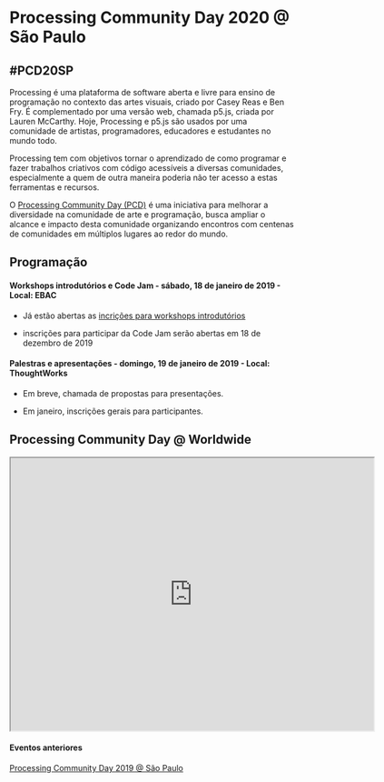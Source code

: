 # Processing Community Day 2020 @ São Paulo

## #PCD20SP

Processing é uma plataforma de software aberta e livre para ensino de programação no contexto das artes visuais, criado por Casey Reas e Ben Fry. É complementado por uma versão web, chamada p5.js, criada por Lauren McCarthy. Hoje, Processing e p5.js são usados por uma comunidade de artistas, programadores, educadores e estudantes no mundo todo.

Processing tem com objetivos tornar o aprendizado de como programar e fazer trabalhos criativos com código acessíveis a diversas comunidades, especialmente a quem de outra maneira poderia não ter acesso a estas ferramentas e recursos. 

O [Processing Community Day (PCD)](https://processingfoundation.org/advocacy/processing-community-day-2020) é uma iniciativa para melhorar a diversidade na comunidade de arte e programação, busca ampliar o alcance e impacto desta comunidade organizando encontros com centenas de comunidades em múltiplos lugares ao redor do mundo. 

## Programação 

#### Workshops introdutórios e Code Jam - sábado, 18 de janeiro de 2019 - Local: EBAC

  -  Já estão abertas as [incrições para workshops introdutórios](https://www.eventbrite.com/e/workshops-pcd20sp-tickets-85237950003)

  -  inscrições para participar da Code Jam serão abertas em 18 de dezembro de 2019
#### Palestras e apresentações - domingo, 19 de janeiro de 2019 - Local: ThoughtWorks

  - Em breve, chamada de propostas para  presentações.
  
  - Em janeiro, inscrições gerais para participantes.

## Processing Community Day @ Worldwide
<iframe src="https://www.google.com/maps/d/embed?mid=1NAJIxDO4Oov9sqrINPlkPL_4y3DZ7fb-" width="640" height="480"></iframe>

#### Eventos anteriores

[Processing Community Day 2019 @ São Paulo](http://arteprog.space/PCD-SP-19/PT/)
